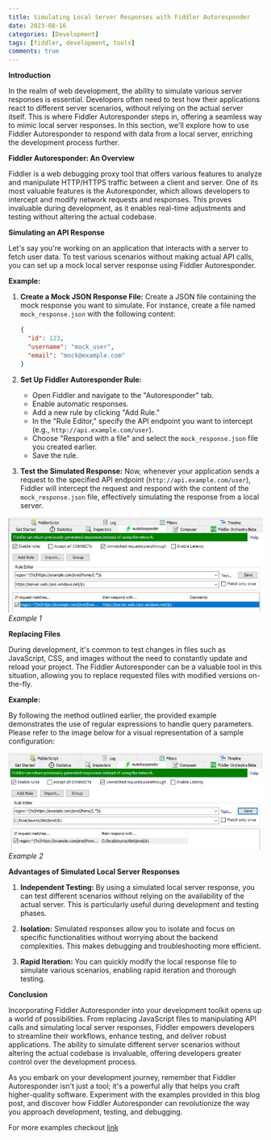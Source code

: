 ```yaml
---
title: Simulating Local Server Responses with Fiddler Autoresponder
date: 2023-08-16
categories: [Development]
tags: [fiddler, development, tools]
comments: true
---
```


**Introduction**

In the realm of web development, the ability to simulate various server responses is essential. Developers often need to test how their applications react to different server scenarios, without relying on the actual server itself. This is where Fiddler Autoresponder steps in, offering a seamless way to mimic local server responses. In this section, we'll explore how to use Fiddler Autoresponder to respond with data from a local server, enriching the development process further.

**Fiddler Autoresponder: An Overview**

Fiddler is a web debugging proxy tool that offers various features to analyze and manipulate HTTP/HTTPS traffic between a client and server. One of its most valuable features is the Autoresponder, which allows developers to intercept and modify network requests and responses. This proves invaluable during development, as it enables real-time adjustments and testing without altering the actual codebase.

**Simulating an API Response**

Let's say you're working on an application that interacts with a server to fetch user data. To test various scenarios without making actual API calls, you can set up a mock local server response using Fiddler Autoresponder.

**Example:**

1. **Create a Mock JSON Response File:**
   Create a JSON file containing the mock response you want to simulate. For instance, create a file named `mock_response.json` with the following content:
   ```json
   {
     "id": 123,
     "username": "mock_user",
     "email": "mock@example.com"
   }
   ```

2. **Set Up Fiddler Autoresponder Rule:**
   - Open Fiddler and navigate to the "Autoresponder" tab.
   - Enable automatic responses.
   - Add a new rule by clicking "Add Rule."
   - In the "Rule Editor," specify the API endpoint you want to intercept (e.g., `http://api.example.com/user`).
   - Choose "Respond with a file" and select the `mock_response.json` file you created earlier.
   - Save the rule.

3. **Test the Simulated Response:**
   Now, whenever your application sends a request to the specified API endpoint (`http://api.example.com/user`), Fiddler will intercept the request and respond with the content of the `mock_response.json` file, effectively simulating the response from a local server.

![Autoresponder](/assets/images/2023-08-16-tools-fiddler-autoresponder_1.JPG)
_Example 1_

**Replacing Files**

During development, it's common to test changes in files such as JavaScript, CSS, and images without the need to constantly update and reload your project. The Fiddler Autoresponder can be a valuable tool in this situation, allowing you to replace requested files with modified versions on-the-fly.

**Example:**

By following the method outlined earlier, the provided example demonstrates the use of regular expressions to handle query parameters. Please refer to the image below for a visual representation of a sample configuration:

![Autoresponder](/assets/images/2023-08-16-tools-fiddler-autoresponder_2.JPG)
_Example 2_


**Advantages of Simulated Local Server Responses**

1. **Independent Testing:** By using a simulated local server response, you can test different scenarios without relying on the availability of the actual server. This is particularly useful during development and testing phases.

2. **Isolation:** Simulated responses allow you to isolate and focus on specific functionalities without worrying about the backend complexities. This makes debugging and troubleshooting more efficient.

3. **Rapid Iteration:** You can quickly modify the local response file to simulate various scenarios, enabling rapid iteration and thorough testing.

**Conclusion**

Incorporating Fiddler Autoresponder into your development toolkit opens up a world of possibilities. From replacing JavaScript files to manipulating API calls and simulating local server responses, Fiddler empowers developers to streamline their workflows, enhance testing, and deliver robust applications. The ability to simulate different server scenarios without altering the actual codebase is invaluable, offering developers greater control over the development process.

As you embark on your development journey, remember that Fiddler Autoresponder isn't just a tool; it's a powerful ally that helps you craft higher-quality software. Experiment with the examples provided in this blog post, and discover how Fiddler Autoresponder can revolutionize the way you approach development, testing, and debugging.

For more examples checkout [link](https://docs.telerik.com/fiddler/knowledge-base/autoresponder)
